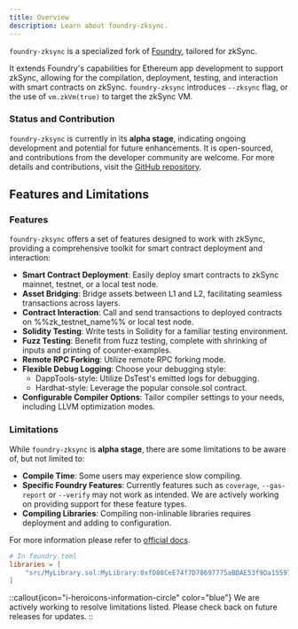 ```yaml
---
title: Overview
description: Learn about foundry-zksync.
---
```


`foundry-zksync` is a specialized fork of [Foundry](https://github.com/foundry-rs/foundry), tailored for zkSync.

It extends Foundry's capabilities for Ethereum app development to support zkSync, allowing for the compilation,
deployment, testing, and interaction with smart contracts on zkSync.
`foundry-zksync` introduces `--zksync` flag, or the use of `vm.zkVm(true)` to target the zkSync VM.

### Status and Contribution

`foundry-zksync` is currently in its **alpha stage**, indicating ongoing development and potential for future enhancements.
It is open-sourced, and contributions from the developer community are welcome.
For more details and contributions, visit the [GitHub repository](%%zk_git_repo_foundry-zksync%%).

## Features and Limitations

### Features

`foundry-zksync` offers a set of features designed to work with zkSync, providing a comprehensive toolkit for smart contract deployment and interaction:

- **Smart Contract Deployment**: Easily deploy smart contracts to zkSync mainnet, testnet, or a local test node.
- **Asset Bridging**: Bridge assets between L1 and L2, facilitating seamless transactions across layers.
- **Contract Interaction**: Call and send transactions to deployed contracts on %%zk_testnet_name%% or local test node.
- **Solidity Testing**: Write tests in Solidity for a familiar testing environment.
- **Fuzz Testing**: Benefit from fuzz testing, complete with shrinking of inputs and printing of counter-examples.
- **Remote RPC Forking**: Utilize remote RPC forking mode.
- **Flexible Debug Logging**: Choose your debugging style:
  - DappTools-style: Utilize DsTest's emitted logs for debugging.
  - Hardhat-style: Leverage the popular console.sol contract.
- **Configurable Compiler Options**: Tailor compiler settings to your needs, including LLVM optimization modes.

### Limitations

While `foundry-zksync` is **alpha stage**, there are some limitations to be aware of, but not limited to:

- **Compile Time**: Some users may experience slow compiling.
- **Specific Foundry Features**: Currently features such as `coverage`, `--gas-report` or `--verify` may not work as intended.
We are actively working on providing support for these feature types.
- **Compiling Libraries**: Compiling non-inlinable libraries requires deployment and adding to configuration.
<!-- TODO: update link -->
For more information please refer to [official docs](https://era.zksync.io/docs/tools/hardhat/compiling-libraries.html).

  ```toml
  # In foundry.toml
  libraries = [
      "src/MyLibrary.sol:MyLibrary:0xfD88CeE74f7D78697775aBDAE53f9Da1559728E4"
  ]
  ```

::callout{icon="i-heroicons-information-circle" color="blue"}
We are actively working to resolve limitations listed. Please check back on future releases for updates.
::

